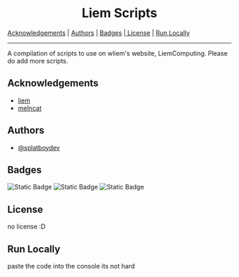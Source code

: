 
<h1 align=center>Liem Scripts</h1>


 [Acknowledgements](#acknowledgements) | [Authors](#authors) | [Badges](#badges) |[ License](#license) | [Run Locally](#run-locally)

 <hr>

A compilation of scripts to use on wliem's website, LiemComputing.
Please do add more scripts.
## Acknowledgements
</a>

 - [liem](https://liemcomputing.ca)
 - [melncat](https://github.com/melncat)

## Authors
</a>

- [@splatboydev](https://www.github.com/splatboydev)


## Badges
![Static Badge](https://img.shields.io/badge/im%20so-tired-yellow?style=plastic)
![Static Badge](https://img.shields.io/badge/difficulty-easy-red?style=plastic)
![Static Badge](https://img.shields.io/badge/liem's%20code-bad%20quality-lightblue?style=plastic)

## License

no license :D


## Run Locally

paste the code into the console its not hard
